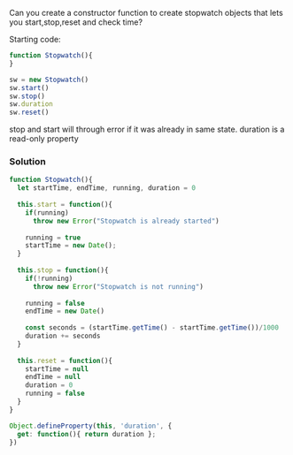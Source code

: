 Can you create a constructor function to create stopwatch objects that lets you start,stop,reset and check time?

Starting code:

```js
function Stopwatch(){
}

sw = new Stopwatch()
sw.start()
sw.stop()
sw.duration
sw.reset()
```

stop and start will through error if it was already in same state. 
duration is a read-only property

### Solution

```js
function Stopwatch(){
  let startTime, endTime, running, duration = 0
  
  this.start = function(){
    if(running)
      throw new Error("Stopwatch is already started")
     
    running = true
    startTime = new Date();
  }
  
  this.stop = function(){
    if(!running)
      throw new Error("Stopwatch is not running")
      
    running = false
    endTime = new Date()
    
    const seconds = (startTime.getTime() - startTime.getTime())/1000
    duration += seconds    
  }
  
  this.reset = function(){
    startTime = null
    endTime = null
    duration = 0
    running = false
  }
}

Object.defineProperty(this, 'duration', {
  get: function(){ return duration };
})
```
